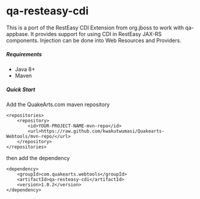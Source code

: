 # qa-resteasy-cdi

This is a port of the RestEasy CDI Extension from org.jboss to work with qa-appbase. It provides support for using CDI in RestEasy JAX-RS components. Injection can be done into Web Resources and Providers.

##### Requirements
* Java 8+
* Maven

##### Quick Start

Add the QuakeArts.com maven repository

```
<repositories>
    <repository>
        <id>YOUR-PROJECT-NAME-mvn-repo</id>
        <url>https://raw.github.com/kwakutwumasi/Quakearts-Webtools/mvn-repo/</url>
    </repository>
</repositories>

```

then add the dependency

```
<dependency>
	<groupId>com.quakearts.webtools</groupId>
	<artifactId>qa-resteasy-cdi</artifactId>
	<version>1.0.2</version>
</dependency>

```
